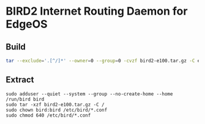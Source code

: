 # BIRD2 Internet Routing Daemon for EdgeOS

## Build

```sh
tar --exclude='.[^/]*' --owner=0 --group=0 -cvzf bird2-e100.tar.gz -C e100 .
```

## Extract
```
sudo adduser --quiet --system --group --no-create-home --home /run/bird bird
sudo tar -xzf bird2-e100.tar.gz -C /
sudo chown bird:bird /etc/bird/*.conf
sudo chmod 640 /etc/bird/*.conf
```
